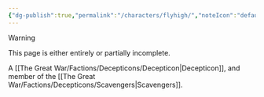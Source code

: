 ```yaml
---
{"dg-publish":true,"permalink":"/characters/flyhigh/","noteIcon":"default"}
---
```

  
>[!warning] 
>This page is either entirely or partially incomplete. 

A [[The Great War/Factions/Decepticons/Decepticon\|Decepticon]], and member of the [[The Great War/Factions/Decepticons/Scavengers\|Scavengers]].